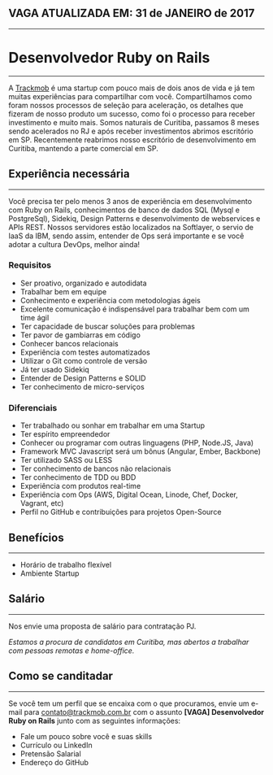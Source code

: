 ##  VAGA ATUALIZADA EM: 31 de JANEIRO de 2017
---

# Desenvolvedor Ruby on Rails
---

A [Trackmob](https://github.com/Trackmob/vagas/blob/gh-pages/about-trackmob.md "Mais sobre a Trackmob") é uma startup com pouco mais de dois anos de vida e já tem muitas experiências para compartilhar com você. Compartilhamos como foram nossos processos de seleção para aceleração, os detalhes que fizeram de nosso produto um sucesso, como foi o processo para receber investimento e muito mais. Somos naturais de Curitiba, passamos 8 meses sendo acelerados no RJ e após receber investimentos abrimos escritório em SP. Recentemente reabrimos nosso escritório de desenvolvimento em Curitiba, mantendo a parte comercial em SP.

## Experiência necessária
---

Você precisa ter pelo menos 3 anos de experiência em desenvolvimento com Ruby on Rails, conhecimentos de banco de dados SQL (Mysql e PostgreSql), Sidekiq, Design Patterns e desenvolvimento de webservices e APIs REST. Nossos servidores estão localizados na Softlayer, o servio de IaaS da IBM, sendo assim, entender de Ops será importante e se você adotar a cultura DevOps, melhor ainda!

### Requisitos

* Ser proativo, organizado e autodidata
* Trabalhar bem em equipe
* Conhecimento e experiência com metodologias ágeis
* Excelente comunicação é indispensável para trabalhar bem com um time ágil
* Ter capacidade de buscar soluções para problemas
* Ter pavor de gambiarras em código
* Conhecer bancos relacionais
* Experiência com testes automatizados
* Utilizar o Git como controle de versão
* Já ter usado Sidekiq
* Entender de Design Patterns e SOLID
* Ter conhecimento de micro-serviços

### Diferenciais

- Ter trabalhado ou sonhar em trabalhar em uma Startup
- Ter espírito empreendedor
- Conhecer ou programar com outras linguagens (PHP, Node.JS, Java)
- Framework MVC Javascript será um bônus (Angular, Ember, Backbone)
- Ter utilizado SASS ou LESS
- Ter conhecimento de bancos não relacionais
- Ter conhecimento de TDD ou BDD
- Experiência com produtos real-time
- Experiência com Ops (AWS, Digital Ocean, Linode, Chef, Docker, Vagrant, etc)
- Perfil no GitHub e contribuições para projetos Open-Source
 
## Benefícios
---

- Horário de trabalho flexível
- Ambiente Startup
 
## Salário
---

Nos envie uma proposta de salário para contratação PJ.

*Estamos a procura de candidatos em Curitiba, mas abertos a trabalhar com pessoas remotas e home-office.*

## Como se canditadar
---

Se você tem um perfil que se encaixa com o que procuramos, envie um e-mail para contato@trackmob.com.br com o assunto **[VAGA] Desenvolvedor Ruby on Rails** junto com as seguintes informações:
- Fale um pouco sobre você e suas skills
- Currículo ou LinkedIn
- Pretensão Salarial
- Endereço do GitHub
